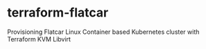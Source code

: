 # terraform-flatcar
Provisioning Flatcar Linux Container based Kubernetes cluster with Terraform KVM Libvirt

